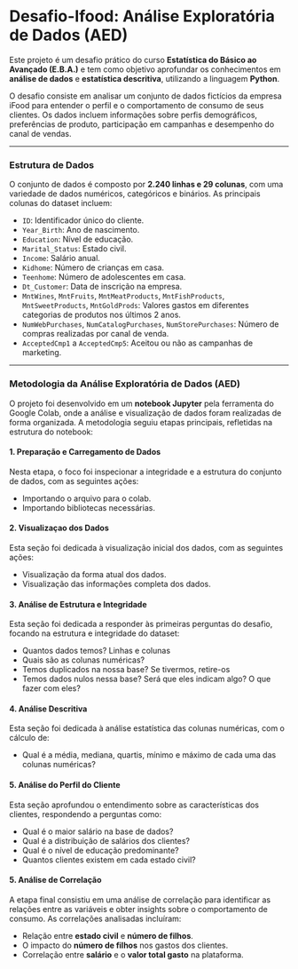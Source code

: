 # Desafio-Ifood: Análise Exploratória de Dados (AED)

Este projeto é um desafio prático do curso **Estatística do Básico ao Avançado (E.B.A.)** e tem como objetivo aprofundar os conhecimentos em **análise de dados** e **estatística descritiva**, utilizando a linguagem **Python**.

O desafio consiste em analisar um conjunto de dados fictícios da empresa iFood para entender o perfil e o comportamento de consumo de seus clientes. Os dados incluem informações sobre perfis demográficos, preferências de produto, participação em campanhas e desempenho do canal de vendas.

---

### Estrutura de Dados

O conjunto de dados é composto por **2.240 linhas e 29 colunas**, com uma variedade de dados numéricos, categóricos e binários. As principais colunas do dataset incluem:

* `ID`: Identificador único do cliente.
* `Year_Birth`: Ano de nascimento.
* `Education`: Nível de educação.
* `Marital_Status`: Estado civil.
* `Income`: Salário anual.
* `Kidhome`: Número de crianças em casa.
* `Teenhome`: Número de adolescentes em casa.
* `Dt_Customer`: Data de inscrição na empresa.
* `MntWines`, `MntFruits`, `MntMeatProducts`, `MntFishProducts`, `MntSweetProducts`, `MntGoldProds`: Valores gastos em diferentes categorias de produtos nos últimos 2 anos.
* `NumWebPurchases`, `NumCatalogPurchases`, `NumStorePurchases`: Número de compras realizadas por canal de venda.
* `AcceptedCmp1` a `AcceptedCmp5`: Aceitou ou não as campanhas de marketing.

---

### Metodologia da Análise Exploratória de Dados (AED)

O projeto foi desenvolvido em um **notebook Jupyter** pela ferramenta do Google Colab, onde a análise e visualização de dados foram realizadas de forma organizada. A metodologia seguiu etapas principais, refletidas na estrutura do notebook:

#### 1. Preparação e Carregamento de Dados

Nesta etapa, o foco foi inspecionar a integridade e a estrutura do conjunto de dados, com as seguintes ações:

* Importando o arquivo para o colab.
* Importando bibliotecas necessárias. 

#### 2. Visualizaçao dos Dados

Esta seção foi dedicada à visualização inicial dos dados, com as seguintes ações:

* Visualização da forma atual dos dados.
* Visualização das informações completa dos dados.

#### 3. Análise de Estrutura e Integridade

Esta seção foi dedicada a responder às primeiras perguntas do desafio, focando na estrutura e integridade do dataset:

* Quantos dados temos? Linhas e colunas 
* Quais são as colunas numéricas?
* Temos duplicados na nossa base? Se tivermos, retire-os 
* Temos dados nulos nessa base? Será que eles indicam algo? O que fazer com eles? 

#### 4. Análise Descritiva

Esta seção foi dedicada à análise estatística das colunas numéricas, com o cálculo de:

* Qual é a média, mediana, quartis, mínimo e máximo de cada uma das colunas numéricas?

#### 5. Análise do Perfil do Cliente

Esta seção aprofundou o entendimento sobre as características dos clientes, respondendo a perguntas como:

* Qual é o maior salário na base de dados?
* Qual é a distribuição de salários dos clientes?
* Qual é o nível de educação predominante?
* Quantos clientes existem em cada estado civil?

#### 5. Análise de Correlação

A etapa final consistiu em uma análise de correlação para identificar as relações entre as variáveis e obter insights sobre o comportamento de consumo. As correlações analisadas incluíram:

* Relação entre **estado civil** e **número de filhos**.
* O impacto do **número de filhos** nos gastos dos clientes.
* Correlação entre **salário** e o **valor total gasto** na plataforma.
